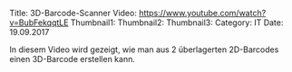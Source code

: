 Title: 3D-Barcode-Scanner
Video: https://www.youtube.com/watch?v=BubFekqqtLE
Thumbnail1: 
Thumbnail2: 
Thumbnail3: 
Category: IT
Date: 19.09.2017 

In diesem Video wird gezeigt, wie man aus 2 überlagerten 2D-Barcodes einen 3D-Barcode erstellen kann.
